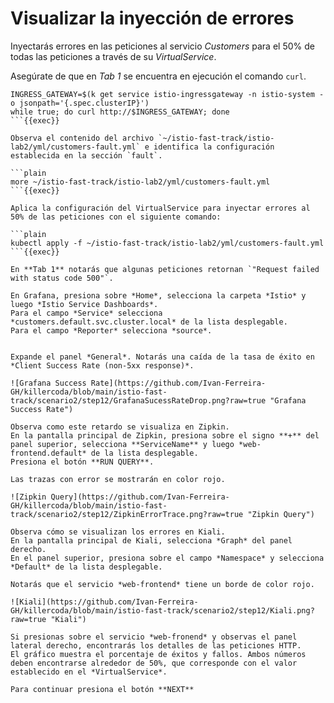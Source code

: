 # Visualizar la inyección de errores

Inyectarás errores en las peticiones al servicio *Customers* para el 50% de todas las peticiones a través de su *VirtualService*.

Asegúrate de que en *Tab 1* se encuentra en ejecución el comando `curl`.

```plain
INGRESS_GATEWAY=$(k get service istio-ingressgateway -n istio-system -o jsonpath='{.spec.clusterIP}')
while true; do curl http://$INGRESS_GATEWAY; done
```{{exec}}

Observa el contenido del archivo `~/istio-fast-track/istio-lab2/yml/customers-fault.yml` e identifica la configuración establecida en la sección `fault`.

```plain
more ~/istio-fast-track/istio-lab2/yml/customers-fault.yml
```{{exec}}

Aplica la configuración del VirtualService para inyectar errores al 50% de las peticiones con el siguiente comando:

```plain
kubectl apply -f ~/istio-fast-track/istio-lab2/yml/customers-fault.yml
```{{exec}}

En **Tab 1** notarás que algunas peticiones retornan `"Request failed with status code 500"`.

En Grafana, presiona sobre *Home*, selecciona la carpeta *Istio* y luego *Istio Service Dashboards*.
Para el campo *Service* selecciona *customers.default.svc.cluster.local* de la lista desplegable.
Para el campo *Reporter* selecciona *source*.


Expande el panel *General*. Notarás una caída de la tasa de éxito en *Client Success Rate (non-5xx response)*.

![Grafana Success Rate](https://github.com/Ivan-Ferreira-GH/killercoda/blob/main/istio-fast-track/scenario2/step12/GrafanaSucessRateDrop.png?raw=true "Grafana Success Rate")

Observa como este retardo se visualiza en Zipkin.
En la pantalla principal de Zipkin, presiona sobre el signo **+** del panel superior, selecciona **ServiceName** y luego *web-frontend.default* de la lista desplegable.
Presiona el botón **RUN QUERY**.

Las trazas con error se mostrarán en color rojo.

![Zipkin Query](https://github.com/Ivan-Ferreira-GH/killercoda/blob/main/istio-fast-track/scenario2/step12/ZipkinErrorTrace.png?raw=true "Zipkin Query")

Observa cómo se visualizan los errores en Kiali.
En la pantalla principal de Kiali, selecciona *Graph* del panel derecho.
En el panel superior, presiona sobre el campo *Namespace* y selecciona *Default* de la lista desplegable.

Notarás que el servicio *web-frontend* tiene un borde de color rojo.

![Kiali](https://github.com/Ivan-Ferreira-GH/killercoda/blob/main/istio-fast-track/scenario2/step12/Kiali.png?raw=true "Kiali")

Si presionas sobre el servicio *web-fronend* y observas el panel lateral derecho, encontrarás los detalles de las peticiones HTTP.
El gráfico muestra el porcentaje de éxitos y fallos. Ambos números deben encontrarse alrededor de 50%, que corresponde con el valor establecido en el *VirtualService*.

Para continuar presiona el botón **NEXT**
